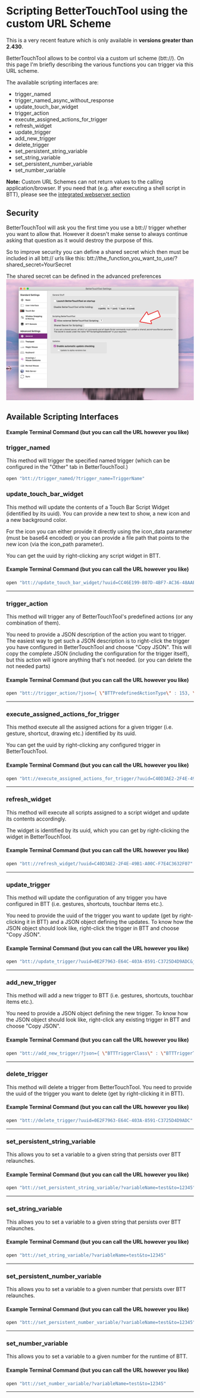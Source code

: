 # Scripting BetterTouchTool using the custom URL Scheme

This is a very recent feature which is only available in **versions greater than 2.430**. 

BetterTouchTool allows to be control via a custom url scheme (btt://).
On this page I'm briefly describing the various functions you can trigger via this URL scheme.

The available scripting interfaces are:
* trigger_named
* trigger_named_async_without_response
* update_touch_bar_widget
* trigger_action
* execute_assigned_actions_for_trigger
* refresh_widget
* update_trigger
* add_new_trigger 
* delete_trigger
* set_persistent_string_variable
* set_string_variable
* set_persistent_number_variable
* set_number_variable


**Note:** Custom URL Schemes can not return values to the calling application/browser. If you need that (e.g. after executing a shell script in BTT), please see the [integrated webserver section](webserver.md)

## Security
BetterTouchTool will ask you the first time you use a btt:// trigger whether you want to allow that. However it doesn't make sense to always continue asking that question as it would destroy the purpose of this.

So to improve security you can define a shared secret which then must be included in all btt:// urls like this: btt://the_function_you_want_to_use/?shared_secret=YourSecret

The shared secret can be defined in the advanced preferences
![shared_secret](media/new/scripting_secret.jpg)


## Available Scripting Interfaces

#### Example Terminal Command (but you can call the URL however you like)

### **trigger_named**

This method will trigger the specified named trigger (which can be configured in the "Other" tab in BetterTouchTool.)

```Bash
open "btt://trigger_named/?trigger_name=TriggerName"
```

### **update_touch_bar_widget**
This method will update the contents of a Touch  Bar Script Widget (identified by its uuid). You can provide a new text to show, a new icon and a new background color.

For the icon you can either provide it directly using the icon_data parameter (must be base64 encoded) or you can provide a file path that points to the new icon (via the icon_path parameter).

You can get the uuid by right-clicking any script widget in BTT.

#### Example Terminal Command (but you can call the URL however you like)
```Bash
open "btt://update_touch_bar_widget/?uuid=CC46E199-B07D-4BF7-AC36-48AAE558540B&text=updatedText&icon_path=/Users/andi/Desktop/test.png&background_color=200,200,100,255"

```

---


### **trigger_action**
This method will trigger any of BetterTouchTool's predefined actions (or any combination of them).

You need to provide a JSON description of the action you want to trigger. The easiest way to get such a JSON description is to right-click the trigger you have configured in BetterTouchTool and choose "Copy JSON". This will copy the complete JSON (including the configuration for the trigger itself), but this action will ignore anything that's not needed. (or you can delete the not needed parts)
#### Example Terminal Command (but you can call the URL however you like)
```Bash
open "btt://trigger_action/?json={ \"BTTPredefinedActionType\" : 153, \"BTTPredefinedActionName\" : \"Move Mouse To Position\", \"BTTMoveMouseToPosition\" : \"{100, 10}\", \"BTTMoveMouseRelative\" : \"6\" }"
```
---


### **execute_assigned_actions_for_trigger**
This method execute all the assigned actions for a given trigger (i.e. gesture, shortcut, drawing etc.) identified by its uuid.

You can get the uuid by right-clicking any configured trigger in BetterTouchTool.

#### Example Terminal Command (but you can call the URL however you like)
```Bash
open "btt://execute_assigned_actions_for_trigger/?uuid=C40D3AE2-2F4E-49B1-A00C-F7E4C3632F07" 

```


---


### **refresh_widget**
This method will execute all scripts assigned to a script widget and update its contents accordingly.

The widget is identified by its uuid, which you can get by right-clicking the widget in BetterTouchTool.

#### Example Terminal Command (but you can call the URL however you like)
```Bash
open "btt://refresh_widget/?uuid=C40D3AE2-2F4E-49B1-A00C-F7E4C3632F07" 

```

---


### **update_trigger**
This method will update the configuration of any trigger you have configured in BTT (i.e. gestures, shortcuts, touchbar items etc.).

You need to provide the uuid of the trigger you want to update (get by right-clicking it in BTT) and a JSON object defining the updates. To know how the JSON object should look like, right-click the trigger in BTT and choose "Copy JSON".


#### Example Terminal Command (but you can call the URL however you like)
```Bash
open "btt://update_trigger/?uuid=0E2F7963-E64C-403A-8591-C3725D4D9ADC&json={\"BTTTouchBarButtonName\" : \"New Name2\",  \"BTTTriggerConfig\" : {\"BTTTouchBarItemIconHeight\" : 30}}"
```

---


### **add_new_trigger**
This method will add a new trigger to BTT (i.e. gestures, shortcuts, touchbar items etc.).

You need to provide a JSON object defining the new trigger. To know how the JSON object should look like, right-click any existing trigger in BTT and choose "Copy JSON".


#### Example Terminal Command (but you can call the URL however you like)
```Bash
open "btt://add_new_trigger/?json={ \"BTTTriggerClass\" : \"BTTTriggerTypeKeyboardShortcut\", \"BTTPredefinedActionType\" : 5, \"BTTPredefinedActionName\" : \"Mission Control\", \"BTTAdditionalConfiguration\" : \"1179658\", \"BTTTriggerOnDown\" : 1, \"BTTEnabled\" : 1, \"BTTShortcutKeyCode\" : 2, \"BTTShortcutModifierKeys\" : 1179648, \"BTTOrder\" : 3 }"
```

---


### **delete_trigger**
This method will delete a trigger from BetterTouchTool.
You need to provide the uuid of the trigger you want to delete (get by right-clicking it in BTT).


#### Example Terminal Command (but you can call the URL however you like)
```Bash
open "btt://delete_trigger/?uuid=0E2F7963-E64C-403A-8591-C3725D4D9ADC"
```


---

### **set_persistent_string_variable**
This allows you to set a variable to a given string that persists over BTT relaunches.

#### Example Terminal Command (but you can call the URL however you like)
```Bash
open "btt://set_persistent_string_variable/?variableName=test&to=12345"
```


---

### **set_string_variable**
This allows you to set a variable to a given string that persists over BTT relaunches.

#### Example Terminal Command (but you can call the URL however you like)
```Bash
open "btt://set_string_variable/?variableName=test&to=12345"
```


---



### **set_persistent_number_variable**
This allows you to set a variable to a given number that persists over BTT relaunches.


#### Example Terminal Command (but you can call the URL however you like)
```Bash
open "btt://set_persistent_number_variable/?variableName=test&to=12345"
```


---

### **set_number_variable**
This allows you to set a variable to a given number for the runtime of BTT.


#### Example Terminal Command (but you can call the URL however you like)
```Bash
open "btt://set_number_variable/?variableName=test&to=12345"
```


---



